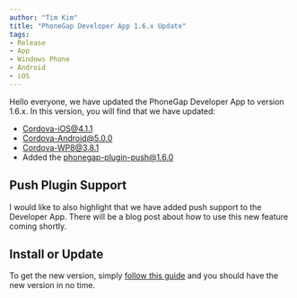 ```yaml
---
author: "Tim Kim"
title: "PhoneGap Developer App 1.6.x Update"
tags:
- Release
- App
- Windows Phone
- Android
- iOS
---
```


Hello everyone, we have updated the PhoneGap Developer App to version 1.6.x. In this version, you will find that we have updated:

- Cordova-iOS@4.1.1
- Cordova-Android@5.0.0
- Cordova-WP8@3.8.1
- Added the phonegap-plugin-push@1.6.0

## Push Plugin Support

I would like to also highlight that we have added push support to the Developer App. There will be a blog post about how to use this new feature coming shortly.

## Install or Update

To get the new version, simply [follow this guide](http://docs.phonegap.com/references/developer-app/update-version/) and you should have the new version in no time.
